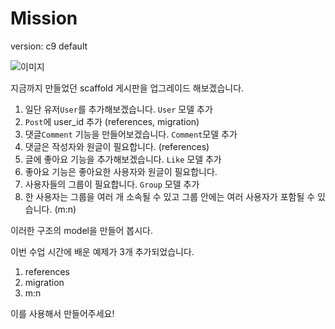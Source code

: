 # Mission

version: c9 default

![이미지](https://s3-ap-northeast-2.amazonaws.com/dgulion/blog/IQXGEDBALFSTWPNKVHCR.png)

지금까지 만들었던 scaffold 게시판을 업그레이드 해보겠습니다.

1. 일단 유저`User`를 추가해보겠습니다. `User` 모델 추가
2. `Post`에 user_id 추가 (references, migration)
3. 댓글`Comment` 기능을 만들어보겠습니다.  `Comment`모델 추가
4. 댓글은 작성자와 원글이 필요합니다. (references)
5. 글에 좋아요 기능을 추가해보겠습니다. `Like` 모델 추가
6. 좋아요 기능은 좋아요한 사용자와 원글이 필요합니다.
7. 사용자들의 그룹이 필요합니다. `Group` 모델 추가
8. 한 사용자는 그룹을 여러 개 소속될 수 있고 그룹 안에는 여러 사용자가 포함될 수 있습니다. (m:n)

이러한 구조의 model을 만들어 봅시다.

이번 수업 시간에 배운 예제가 3개 추가되었습니다.
1. references
2. migration
3. m:n<br>

이를 사용해서 만들어주세요!